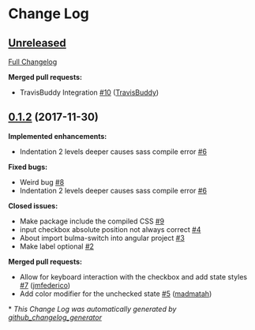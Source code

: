 # Change Log

## [Unreleased](https://github.com/wikiki/bulma-switch/tree/HEAD)

[Full Changelog](https://github.com/wikiki/bulma-switch/compare/0.1.2...HEAD)

**Merged pull requests:**

- TravisBuddy Integration [\#10](https://github.com/Wikiki/bulma-switch/pull/10) ([TravisBuddy](https://github.com/TravisBuddy))

## [0.1.2](https://github.com/wikiki/bulma-switch/tree/0.1.2) (2017-11-30)
**Implemented enhancements:**

- Indentation 2 levels deeper causes sass compile error [\#6](https://github.com/Wikiki/bulma-switch/issues/6)

**Fixed bugs:**

- Weird bug [\#8](https://github.com/Wikiki/bulma-switch/issues/8)
- Indentation 2 levels deeper causes sass compile error [\#6](https://github.com/Wikiki/bulma-switch/issues/6)

**Closed issues:**

- Make package include the compiled CSS [\#9](https://github.com/Wikiki/bulma-switch/issues/9)
- input checkbox absolute position not always correct [\#4](https://github.com/Wikiki/bulma-switch/issues/4)
- About import bulma-switch into angular project [\#3](https://github.com/Wikiki/bulma-switch/issues/3)
- Make label optional [\#2](https://github.com/Wikiki/bulma-switch/issues/2)

**Merged pull requests:**

- Allow for keyboard interaction with the checkbox and add state styles [\#7](https://github.com/Wikiki/bulma-switch/pull/7) ([jmfederico](https://github.com/jmfederico))
- Add color modifier for the unchecked state [\#5](https://github.com/Wikiki/bulma-switch/pull/5) ([madmatah](https://github.com/madmatah))



\* *This Change Log was automatically generated by [github_changelog_generator](https://github.com/skywinder/Github-Changelog-Generator)*